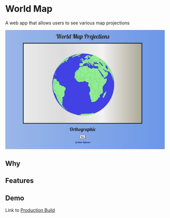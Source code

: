 # World Map

A web app that allows users to see various map projections

![World Map Screenshot](screenshot.JPG)

## Why

## Features

## Demo

Link to <a href="https://bstefansen.github.io/worldmap/">Production Build</a>
